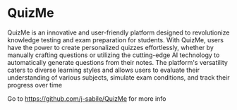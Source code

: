 # QuizMe

QuizMe is an innovative and user-friendly platform designed to revolutionize knowledge testing and exam preparation for students. With QuizMe, users have the power to create personalized quizzes effortlessly, whether by manually crafting questions or utilizing the cutting-edge AI technology to automatically generate questions from their notes. The platform's versatility caters to diverse learning styles and allows users to evaluate their understanding of various subjects, simulate exam conditions, and track their progress over time

Go to https://github.com/j-sabile/QuizMe for more info